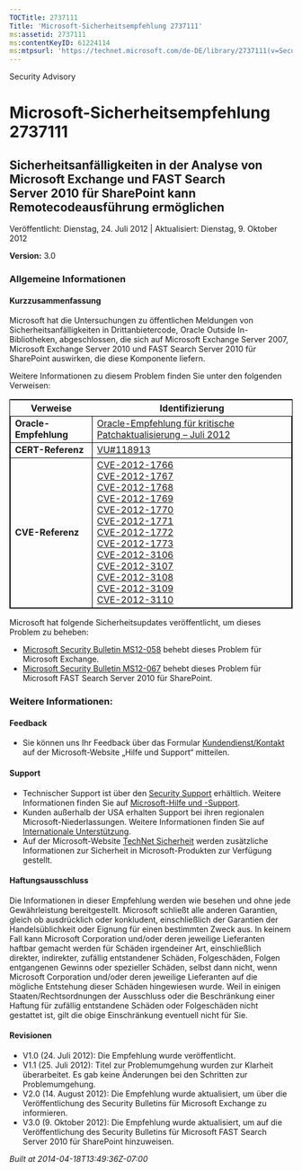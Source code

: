 ```yaml
---
TOCTitle: 2737111
Title: 'Microsoft-Sicherheitsempfehlung 2737111'
ms:assetid: 2737111
ms:contentKeyID: 61224114
ms:mtpsurl: 'https://technet.microsoft.com/de-DE/library/2737111(v=Security.10)'
---
```


Security Advisory

Microsoft-Sicherheitsempfehlung 2737111
=======================================

Sicherheitsanfälligkeiten in der Analyse von Microsoft Exchange und FAST Search Server 2010 für SharePoint kann Remotecodeausführung ermöglichen
------------------------------------------------------------------------------------------------------------------------------------------------

Veröffentlicht: Dienstag, 24. Juli 2012 | Aktualisiert: Dienstag, 9. Oktober 2012

**Version:** 3.0

### Allgemeine Informationen

#### Kurzzusammenfassung

Microsoft hat die Untersuchungen zu öffentlichen Meldungen von Sicherheitsanfälligkeiten in Drittanbietercode, Oracle Outside In-Bibliotheken, abgeschlossen, die sich auf Microsoft Exchange Server 2007, Microsoft Exchange Server 2010 und FAST Search Server 2010 für SharePoint auswirken, die diese Komponente liefern.

Weitere Informationen zu diesem Problem finden Sie unter den folgenden Verweisen:

<p> </p>
<table style="border:1px solid black;">
<thead>
<tr class="header">
<th>Verweise</th>
<th>Identifizierung</th>
</tr>
</thead>
<tbody>
<tr class="odd">
<td style="border:1px solid black;"><strong>Oracle-Empfehlung</strong></td>
<td style="border:1px solid black;"><a href="http://www.oracle.com/technetwork/topics/security/cpujul2012-392727.html">Oracle-Empfehlung für kritische Patchaktualisierung – Juli 2012</a></td>
</tr>  
<tr class="even">
<td style="border:1px solid black;"><strong>CERT-Referenz</strong></td>
<td style="border:1px solid black;"><a href="http://www.kb.cert.org/vuls/id/118913">VU#118913</a></td>
</tr>  
<tr class="odd">
<td style="border:1px solid black;"><strong>CVE-Referenz</strong></td>
<td style="border:1px solid black;"><a href="http://www.cve.mitre.org/cgi-bin/cvename.cgi?name=cve-2012-1766">CVE-2012-1766</a><br />
<a href="http://www.cve.mitre.org/cgi-bin/cvename.cgi?name=cve-2012-1767">CVE-2012-1767</a><br />  
<a href="http://www.cve.mitre.org/cgi-bin/cvename.cgi?name=cve-2012-1768">CVE-2012-1768</a><br />  
<a href="http://www.cve.mitre.org/cgi-bin/cvename.cgi?name=cve-2012-1769">CVE-2012-1769</a><br />  
<a href="http://www.cve.mitre.org/cgi-bin/cvename.cgi?name=cve-2012-1770">CVE-2012-1770</a><br />  
<a href="http://www.cve.mitre.org/cgi-bin/cvename.cgi?name=cve-2012-1771">CVE-2012-1771</a><br />  
<a href="http://www.cve.mitre.org/cgi-bin/cvename.cgi?name=cve-2012-1772">CVE-2012-1772</a><br />  
<a href="http://www.cve.mitre.org/cgi-bin/cvename.cgi?name=cve-2012-1773">CVE-2012-1773</a><br />  
<a href="http://www.cve.mitre.org/cgi-bin/cvename.cgi?name=cve-2012-3106">CVE-2012-3106</a><br />  
<a href="http://www.cve.mitre.org/cgi-bin/cvename.cgi?name=cve-2012-3107">CVE-2012-3107</a><br />  
<a href="http://www.cve.mitre.org/cgi-bin/cvename.cgi?name=cve-2012-3108">CVE-2012-3108</a><br />  
<a href="http://www.cve.mitre.org/cgi-bin/cvename.cgi?name=cve-2012-3109">CVE-2012-3109</a><br />
<a href="http://www.cve.mitre.org/cgi-bin/cvename.cgi?name=cve-2012-3110">CVE-2012-3110</a></td>
</tr>
</tbody>
</table>
<p> </p>

Microsoft hat folgende Sicherheitsupdates veröffentlicht, um dieses Problem zu beheben:

-   [Microsoft Security Bulletin MS12-058](http://go.microsoft.com/fwlink/?linkid=259630) behebt dieses Problem für Microsoft Exchange.
-   [Microsoft Security Bulletin MS12-067](http://go.microsoft.com/fwlink/?linkid=259736) behebt dieses Problem für Microsoft FAST Search Server 2010 für SharePoint.

### Weitere Informationen:

#### Feedback

-   Sie können uns Ihr Feedback über das Formular [Kundendienst/Kontakt](http://support.microsoft.com/kb/?scid=sw;en;1257&showpage=1&ws=technet&sd=tech) auf der Microsoft-Website „Hilfe und Support“ mitteilen.

#### Support

-   Technischer Support ist über den [Security Support](http://go.microsoft.com/fwlink/?linkid=21131) erhältlich. Weitere Informationen finden Sie auf [Microsoft-Hilfe und -Support](http://support.microsoft.com/).
-   Kunden außerhalb der USA erhalten Support bei ihren regionalen Microsoft-Niederlassungen. Weitere Informationen finden Sie auf [Internationale Unterstützung](http://go.microsoft.com/fwlink/?linkid=21155).
-   Auf der Microsoft-Website [TechNet Sicherheit](http://technet.microsoft.com/de-de/security/default.aspx) werden zusätzliche Informationen zur Sicherheit in Microsoft-Produkten zur Verfügung gestellt.

#### Haftungsausschluss

Die Informationen in dieser Empfehlung werden wie besehen und ohne jede Gewährleistung bereitgestellt. Microsoft schließt alle anderen Garantien, gleich ob ausdrücklich oder konkludent, einschließlich der Garantien der Handelsüblichkeit oder Eignung für einen bestimmten Zweck aus. In keinem Fall kann Microsoft Corporation und/oder deren jeweilige Lieferanten haftbar gemacht werden für Schäden irgendeiner Art, einschließlich direkter, indirekter, zufällig entstandener Schäden, Folgeschäden, Folgen entgangenen Gewinns oder spezieller Schäden, selbst dann nicht, wenn Microsoft Corporation und/oder deren jeweilige Lieferanten auf die mögliche Entstehung dieser Schäden hingewiesen wurde. Weil in einigen Staaten/Rechtsordnungen der Ausschluss oder die Beschränkung einer Haftung für zufällig entstandene Schäden oder Folgeschäden nicht gestattet ist, gilt die obige Einschränkung eventuell nicht für Sie.

#### Revisionen

-   V1.0 (24. Juli 2012): Die Empfehlung wurde veröffentlicht.
-   V1.1 (25. Juli 2012): Titel zur Problemumgehung wurden zur Klarheit überarbeitet. Es gab keine Änderungen bei den Schritten zur Problemumgehung.
-   V2.0 (14. August 2012): Die Empfehlung wurde aktualisiert, um über die Veröffentlichung des Security Bulletins für Microsoft Exchange zu informieren.
-   V3.0 (9. Oktober 2012): Die Empfehlung wurde aktualisiert, um auf die Veröffentlichung des Security Bulletins für Microsoft FAST Search Server 2010 für SharePoint hinzuweisen.

*Built at 2014-04-18T13:49:36Z-07:00*
